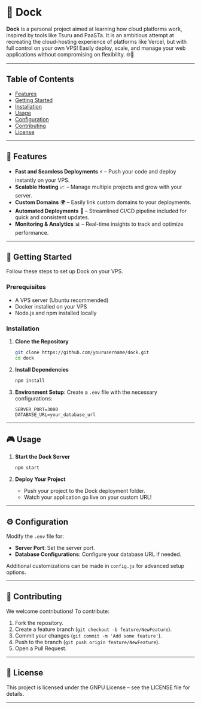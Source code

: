 # 🚢 Dock

**Dock** is a personal project aimed at learning how cloud platforms work, inspired by tools like Tsuru and PaaSTa. It is an ambitious attempt at recreating the cloud-hosting experience of platforms like Vercel, but with full control on your own VPS! Easily deploy, scale, and manage your web applications without compromising on flexibility. 🌐🚀

---

## Table of Contents

- [Features](#-features)
- [Getting Started](#-getting-started)
- [Installation](#-installation)
- [Usage](#-usage)
- [Configuration](#-configuration)
- [Contributing](#-contributing)
- [License](#-license)


---

## 🌟 Features

- **Fast and Seamless Deployments** ⚡ – Push your code and deploy instantly on your VPS.
- **Scalable Hosting** 📈 – Manage multiple projects and grow with your server.
- **Custom Domains** 🌍 – Easily link custom domains to your deployments.
- **Automated Deployments** 🔄 – Streamlined CI/CD pipeline included for quick and consistent updates.
- **Monitoring & Analytics** 📊 – Real-time insights to track and optimize performance.

---

## 🚀 Getting Started

Follow these steps to set up Dock on your VPS.

### Prerequisites

- A VPS server (Ubuntu recommended)
- Docker installed on your VPS
- Node.js and npm installed locally

### Installation

1. **Clone the Repository**

   ```bash
   git clone https://github.com/yourusername/dock.git
   cd dock
   ```

2. **Install Dependencies**

   ```bash
   npm install
   ```

3. **Environment Setup**: Create a `.env` file with the necessary configurations:

   ```plaintext
   SERVER_PORT=3000
   DATABASE_URL=your_database_url
   ```

---

## 🎮 Usage

1. **Start the Dock Server**

   ```bash
   npm start
   ```

2. **Deploy Your Project**
   - Push your project to the Dock deployment folder.
   - Watch your application go live on your custom URL!

---

## ⚙️ Configuration

Modify the `.env` file for:

- **Server Port**: Set the server port.
- **Database Configurations**: Configure your database URL if needed.

Additional customizations can be made in `config.js` for advanced setup options.

---

## 🤝 Contributing

We welcome contributions! To contribute:

1. Fork the repository.
2. Create a feature branch (`git checkout -b feature/NewFeature`).
3. Commit your changes (`git commit -m 'Add some feature'`).
4. Push to the branch (`git push origin feature/NewFeature`).
5. Open a Pull Request.

---

## 📜 License

This project is licensed under the GNPU License – see the LICENSE file for details.

---
